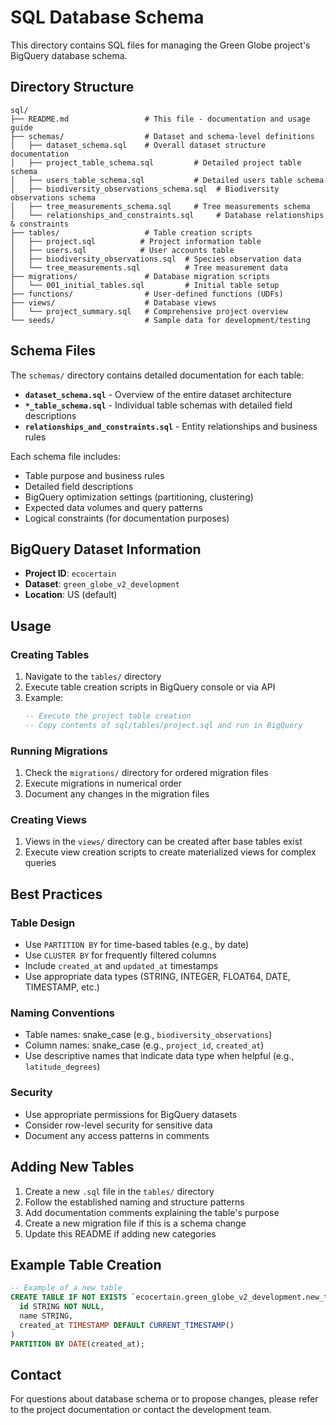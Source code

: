 # SQL Database Schema

This directory contains SQL files for managing the Green Globe project's BigQuery database schema.

## Directory Structure

```
sql/
├── README.md                 # This file - documentation and usage guide
├── schemas/                  # Dataset and schema-level definitions
│   ├── dataset_schema.sql    # Overall dataset structure documentation
│   ├── project_table_schema.sql         # Detailed project table schema
│   ├── users_table_schema.sql           # Detailed users table schema
│   ├── biodiversity_observations_schema.sql  # Biodiversity observations schema
│   ├── tree_measurements_schema.sql     # Tree measurements schema
│   └── relationships_and_constraints.sql     # Database relationships & constraints
├── tables/                   # Table creation scripts
│   ├── project.sql          # Project information table
│   ├── users.sql            # User accounts table
│   ├── biodiversity_observations.sql  # Species observation data
│   └── tree_measurements.sql          # Tree measurement data
├── migrations/               # Database migration scripts
│   └── 001_initial_tables.sql         # Initial table setup
├── functions/                # User-defined functions (UDFs)
├── views/                    # Database views
│   └── project_summary.sql   # Comprehensive project overview
└── seeds/                    # Sample data for development/testing
```

## Schema Files

The `schemas/` directory contains detailed documentation for each table:

- **`dataset_schema.sql`** - Overview of the entire dataset architecture
- **`*_table_schema.sql`** - Individual table schemas with detailed field descriptions
- **`relationships_and_constraints.sql`** - Entity relationships and business rules

Each schema file includes:
- Table purpose and business rules
- Detailed field descriptions
- BigQuery optimization settings (partitioning, clustering)
- Expected data volumes and query patterns
- Logical constraints (for documentation purposes)

## BigQuery Dataset Information

- **Project ID**: `ecocertain`
- **Dataset**: `green_globe_v2_development`
- **Location**: US (default)

## Usage

### Creating Tables

1. Navigate to the `tables/` directory
2. Execute table creation scripts in BigQuery console or via API
3. Example:
   ```sql
   -- Execute the project table creation
   -- Copy contents of sql/tables/project.sql and run in BigQuery
   ```

### Running Migrations

1. Check the `migrations/` directory for ordered migration files
2. Execute migrations in numerical order
3. Document any changes in the migration files

### Creating Views

1. Views in the `views/` directory can be created after base tables exist
2. Execute view creation scripts to create materialized views for complex queries

## Best Practices

### Table Design
- Use `PARTITION BY` for time-based tables (e.g., by date)
- Use `CLUSTER BY` for frequently filtered columns
- Include `created_at` and `updated_at` timestamps
- Use appropriate data types (STRING, INTEGER, FLOAT64, DATE, TIMESTAMP, etc.)

### Naming Conventions
- Table names: snake_case (e.g., `biodiversity_observations`)
- Column names: snake_case (e.g., `project_id`, `created_at`)
- Use descriptive names that indicate data type when helpful (e.g., `latitude_degrees`)

### Security
- Use appropriate permissions for BigQuery datasets
- Consider row-level security for sensitive data
- Document any access patterns in comments

## Adding New Tables

1. Create a new `.sql` file in the `tables/` directory
2. Follow the established naming and structure patterns
3. Add documentation comments explaining the table's purpose
4. Create a new migration file if this is a schema change
5. Update this README if adding new categories

## Example Table Creation

```sql
-- Example of a new table
CREATE TABLE IF NOT EXISTS `ecocertain.green_globe_v2_development.new_table` (
  id STRING NOT NULL,
  name STRING,
  created_at TIMESTAMP DEFAULT CURRENT_TIMESTAMP()
)
PARTITION BY DATE(created_at);
```

## Contact

For questions about database schema or to propose changes, please refer to the project documentation or contact the development team.
